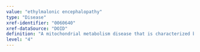 ```yaml
---
value: "ethylmalonic encephalopathy"
type: "Disease"
xref-identifier: "0060640"
xref-dataSource: "DOID"
definition: "A mitochondrial metabolism disease that is characterized by neurodevelopmental delay and regression, prominent pyramidal and extrapyramidal signs, recurrent petechiae, orthostatic acrocyanosis, and chronic diarrhea; it has_material_basis_in homozygous or compound heterozygous mutation in the ETHE1 gene, which encodes a mitochondrial matrix protein, on chromosome 19q13."
level: "4"
---
```

